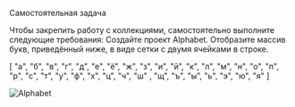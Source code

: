 Самостоятельная задача

Чтобы закрепить работу с коллекциями, самостоятельно выполните следующие требования: Создайте проект Alphabet. Отобразите массив букв, приведённый ниже, в виде сетки с двумя ячейками в строке.

[
"а", "б", "в", "г", "д", "е", "ё", "ж", "з", "и", "й", "к",
"л", "м", "н", "о", "п", "р", "с", "т", "у", "ф", "х", "ц",
"ч", "ш" , "щ", "ъ", "ы", "ь", "э", "ю", "я"
] 

![Alphabet](https://github.com/PavelNik00/alphabet_2_testing/assets/143431196/669f4c8e-1ee6-4a6a-beb5-3499cb53ce72)
